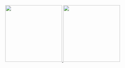 <div>
<a href="https://github.com/seu-usuário-aqui">
<img height="180em" src="https://github-readme-stats.vercel.app/api/top-langs/?username=jacksonazevedo&layout=compact&langs_count=7&theme=dracula"/>
<img height="180em" src="https://github-readme-stats.vercel.app/api?username=jacksonazevedo&show_icons=true&theme=dracula&include_all_commits=true&count_private=true"/>
</div>
